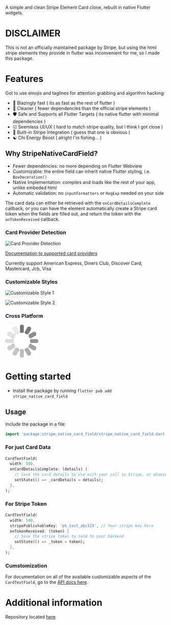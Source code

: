 A simple and clean Stripe Element Card clone, rebuilt in native Flutter widgets.

# DISCLAIMER

This is not an officially maintained package by Stripe, but using the html stripe
elements they provide in flutter was inconvenient for me, so I made this package.

# Features

Got to use emojis and taglines for attention grabbing and algorithm hacking:

- 󱐋  Blazingly fast ( its as fast as the rest of flutter )
- 󰃢  Cleaner ( fewer dependencies than the official stripe elements )
- 🛡  Safe and Supports all Flutter Targets ( its native flutter with minimal dependencies )
- ☑  Seemless UI/UX ( hard to match stripe quality, but I think I got close )
-   Built-in Stripe Integration ( guess that one is obvious )
- ☯  Chi Energy Boost ( alright I'm fishing... )

## Why StripeNativeCardField?

- Fewer dependencies: no more depending on Flutter Webview
- Customizable: the entire field can inherit native Flutter styling, i.e. `BoxDecoration()`
- Native Implementation: compiles and loads like the rest of your app, unlike embeded html
- Automatic validation: no `inputFormatters` or `RegExp` needed on your side

The card data can either be retrieved with the `onCardDetailsComplete` callback, or
you can have the element automatically create a Stripe card token when the fields
are filled out, and return the token with the `onTokenReceived` callback.

### Card Provider Detection

![Card Provider Detection](https://git.fosscat.com/n8r/stripe_native_card_field/raw/branch/main/readme_assets/card_provider_detection.gif)

[Documentation to supported card providers](https://pub.dev/documentation/stripe_native_card_field/latest/card_details/CardProviderID.html)

Currently support American Express, Diners Club, Discover Card, Mastercard, Jcb, Visa

### Customizable Styles

![Customizable Style 1]()

![Customizable Style 2]()

### Cross Platform

![desktop showcase](./example/loading.gif)

# Getting started

- Install the package by running `flutter pub add stripe_native_card_field`

## Usage

Include the package in a file:


```dart
import 'package:stripe_native_card_field/stripe_native_card_field.dart';
```

### For just Card Data

```dart
CardTextField(
  width: 500,
  onCardDetailsComplete: (details) {
    // Save the card details to use with your call to Stripe, or whoever
    setState(() => _cardDetails = details);
  },
);
```

### For Stripe Token

```dart
CardTextField(
  width: 500,
  stripePublishableKey: 'pk_test_abc123', // Your stripe key here
  onTokenReceived: (token) {
    // Save the stripe token to send to your backend
    setState(() => _token = token);
  },
);
```

### Cumstomization

For documentation on all of the available customizable aspects of the `CardTextField`, go
to the [API docs here](https://pub.dev/documentation/stripe_native_card_field/latest/stripe_native_card_field/CardTextField-class.html).

# Additional information

Repository located [here](https://git.fosscat.com/n8r/stripe_native_card_field)
